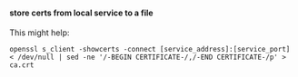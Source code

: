 #### store certs from local service to a file

This might help:
```
openssl s_client -showcerts -connect [service_address]:[service_port] < /dev/null | sed -ne '/-BEGIN CERTIFICATE-/,/-END CERTIFICATE-/p' > ca.crt
```

